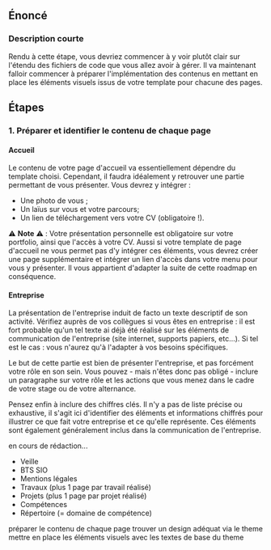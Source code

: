 ## Énoncé

### Description courte

Rendu à cette étape, vous devriez commencer à y voir plutôt clair sur l'étendu des fichiers de code que vous allez avoir à gérer. Il va maintenant falloir commencer à préparer l'implémentation des contenus en mettant en place les éléments visuels issus de votre template pour chacune des pages.

## Étapes

### 1. Préparer et identifier le contenu de chaque page

#### Accueil

Le contenu de votre page d'accueil va essentiellement dépendre du template choisi. Cependant, il faudra idéalement y retrouver une partie permettant de vous présenter. Vous devrez y intégrer :

- Une photo de vous ;
- Un laïus sur vous et votre parcours;
- Un lien de téléchargement vers votre CV (obligatoire !).

⚠️ **Note** ⚠️ : Votre présentation personnelle est obligatoire sur votre portfolio, ainsi que l'accès à votre CV. Aussi si votre template de page d'accueil ne vous permet pas d'y intégrer ces éléments, vous devrez créer une page supplémentaire et intégrer un lien d'accès dans votre menu pour vous y présenter. Il vous appartient d'adapter la suite de cette roadmap en conséquence.

#### Entreprise

La présentation de l'entreprise induit de facto un texte descriptif de son activité. Vérifiez auprès de vos collègues si vous êtes en entreprise : il est fort probable qu'un tel texte ai déjà été réalisé sur les éléments de communication de l'entreprise (site internet, supports papiers, etc...). Si tel est le cas : vous n'aurez qu'à l'adapter à vos besoins spécifiques.

Le but de cette partie est bien de présenter l'entreprise, et pas forcément votre rôle en son sein. Vous pouvez - mais n'êtes donc pas obligé - inclure un paragraphe sur votre rôle et les actions que vous menez dans le cadre de votre stage ou de votre alternance.

Pensez enfin à inclure des chiffres clés. Il n'y a pas de liste précise ou exhaustive, il s'agit ici d'identifier des éléments et informations chiffrés pour illustrer ce que fait votre entreprise et ce qu'elle représente. Ces éléments sont également généralement inclus dans la communication de l'entreprise.




en cours de rédaction...

- Veille
- BTS SIO
- Mentions légales
- Travaux (plus 1 page par travail réalisé)
- Projets (plus 1 page par projet réalisé)
- Compétences
- Répertoire (= domaine de compétence)




préparer le contenu de chaque page
trouver un design adéquat via le theme
mettre en place les éléments visuels avec les textes de base du theme
